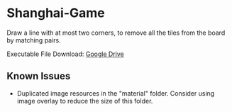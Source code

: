 # Shanghai-Game

Draw a line with at most two corners, to remove all the tiles from the board by matching pairs.

Executable File Download: [Google Drive](https://drive.google.com/drive/folders/1rNtwowmOayAB1g8jt4ujIZILSNt7wHTG?usp=sharing)

## Known Issues

- Duplicated image resources in the "material" folder. Consider using image overlay to reduce the size of this folder.